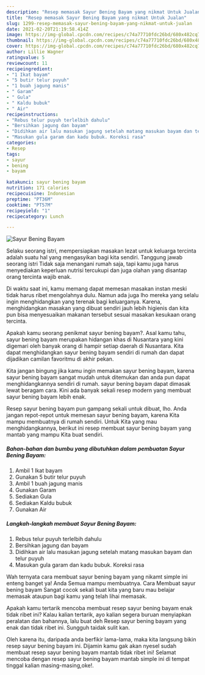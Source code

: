 ```yaml
---
description: "Resep memasak Sayur Bening Bayam yang nikmat Untuk Jualan"
title: "Resep memasak Sayur Bening Bayam yang nikmat Untuk Jualan"
slug: 1299-resep-memasak-sayur-bening-bayam-yang-nikmat-untuk-jualan
date: 2021-02-20T21:19:58.414Z
image: https://img-global.cpcdn.com/recipes/c74a77710fdc26bd/680x482cq70/sayur-bening-bayam-foto-resep-utama.jpg
thumbnail: https://img-global.cpcdn.com/recipes/c74a77710fdc26bd/680x482cq70/sayur-bening-bayam-foto-resep-utama.jpg
cover: https://img-global.cpcdn.com/recipes/c74a77710fdc26bd/680x482cq70/sayur-bening-bayam-foto-resep-utama.jpg
author: Lillie Wagner
ratingvalue: 5
reviewcount: 11
recipeingredient:
- "1 Ikat bayam"
- "5 butir telur puyuh"
- "1 buah jagung manis"
- " Garam"
- " Gula"
- " Kaldu bubuk"
- " Air"
recipeinstructions:
- "Rebus telur puyuh terlelbih dahulu"
- "Bersihkan jagung dan bayam"
- "Didihkan air lalu masukan jagung setelah matang masukan bayam dan telur puyuh"
- "Masukan gula garam dan kadu bubuk. Koreksi rasa"
categories:
- Resep
tags:
- sayur
- bening
- bayam

katakunci: sayur bening bayam 
nutrition: 171 calories
recipecuisine: Indonesian
preptime: "PT36M"
cooktime: "PT57M"
recipeyield: "1"
recipecategory: Lunch

---
```



![Sayur Bening Bayam](https://img-global.cpcdn.com/recipes/c74a77710fdc26bd/680x482cq70/sayur-bening-bayam-foto-resep-utama.jpg)

Selaku seorang istri, mempersiapkan masakan lezat untuk keluarga tercinta adalah suatu hal yang mengasyikan bagi kita sendiri. Tanggung jawab seorang istri Tidak saja menangani rumah saja, tapi kamu juga harus menyediakan keperluan nutrisi tercukupi dan juga olahan yang disantap orang tercinta wajib enak.

Di waktu  saat ini, kamu memang dapat memesan masakan instan meski tidak harus ribet mengolahnya dulu. Namun ada juga lho mereka yang selalu ingin menghidangkan yang terenak bagi keluarganya. Karena, menghidangkan masakan yang dibuat sendiri jauh lebih higienis dan kita pun bisa menyesuaikan makanan tersebut sesuai masakan kesukaan orang tercinta. 



Apakah kamu seorang penikmat sayur bening bayam?. Asal kamu tahu, sayur bening bayam merupakan hidangan khas di Nusantara yang kini digemari oleh banyak orang di hampir setiap daerah di Nusantara. Kita dapat menghidangkan sayur bening bayam sendiri di rumah dan dapat dijadikan camilan favoritmu di akhir pekan.

Kita jangan bingung jika kamu ingin memakan sayur bening bayam, karena sayur bening bayam sangat mudah untuk ditemukan dan anda pun dapat menghidangkannya sendiri di rumah. sayur bening bayam dapat dimasak lewat beragam cara. Kini ada banyak sekali resep modern yang membuat sayur bening bayam lebih enak.

Resep sayur bening bayam pun gampang sekali untuk dibuat, lho. Anda jangan repot-repot untuk memesan sayur bening bayam, karena Kita mampu membuatnya di rumah sendiri. Untuk Kita yang mau menghidangkannya, berikut ini resep membuat sayur bening bayam yang mantab yang mampu Kita buat sendiri.

<!--inarticleads1-->

##### Bahan-bahan dan bumbu yang dibutuhkan dalam pembuatan Sayur Bening Bayam:

1. Ambil 1 Ikat bayam
1. Gunakan 5 butir telur puyuh
1. Ambil 1 buah jagung manis
1. Gunakan  Garam
1. Sediakan  Gula
1. Sediakan  Kaldu bubuk
1. Gunakan  Air




<!--inarticleads2-->

##### Langkah-langkah membuat Sayur Bening Bayam:

1. Rebus telur puyuh terlelbih dahulu
1. Bersihkan jagung dan bayam
1. Didihkan air lalu masukan jagung setelah matang masukan bayam dan telur puyuh
1. Masukan gula garam dan kadu bubuk. Koreksi rasa




Wah ternyata cara membuat sayur bening bayam yang nikamt simple ini enteng banget ya! Anda Semua mampu membuatnya. Cara Membuat sayur bening bayam Sangat cocok sekali buat kita yang baru mau belajar memasak ataupun bagi kamu yang telah lihai memasak.

Apakah kamu tertarik mencoba membuat resep sayur bening bayam enak tidak ribet ini? Kalau kalian tertarik, ayo kalian segera buruan menyiapkan peralatan dan bahannya, lalu buat deh Resep sayur bening bayam yang enak dan tidak ribet ini. Sungguh taidak sulit kan. 

Oleh karena itu, daripada anda berfikir lama-lama, maka kita langsung bikin resep sayur bening bayam ini. Dijamin kamu gak akan nyesel sudah membuat resep sayur bening bayam mantab tidak ribet ini! Selamat mencoba dengan resep sayur bening bayam mantab simple ini di tempat tinggal kalian masing-masing,oke!.

